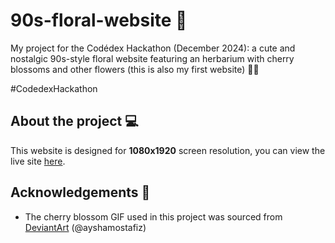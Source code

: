 # 90s-floral-website 🌸
My project for the Codédex Hackathon (December 2024): a cute and nostalgic 90s-style floral website featuring an herbarium with cherry blossoms and other flowers (this is also my first website) 🌸✨

#CodedexHackathon

## About the project 💻

This website is designed for **1080x1920** screen resolution, you can view the live site [here](https://agatocherry.github.io/90s-floral-website/).

## Acknowledgements 🙏

- The cherry blossom GIF used in this project was sourced from [DeviantArt](https://www.deviantart.com/ayshamostafiz/art/Cherry-Blossom-GIF-587203731) (@ayshamostafiz)
